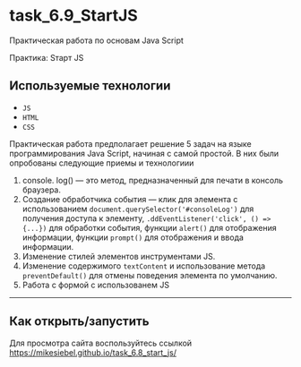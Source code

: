 # task_6.9_StartJS
Практическая работа по основам Java Script

Практика: Sтарт JS

## Используемые технологии

* `JS`
* `HTML` 
* `CSS`


Практическая работа  предполагает решение 5 задач на языке программирования Java Script, начиная с самой простой.
В них были опробованы следующие приемы и технологиии
1. console. log() — это метод, предназначенный для печати в консоль браузера. 
2. Создание обработчика события — клик для элемента  с использованием `document.querySelector('#consoleLog')` для получения доступа к элементу,   `.ddEventListener('click', () => {...})` для обработки события, функции `alert()` для отображения информации, функции `prompt()` для отображения  и ввода информации.
3. Изменение стилей элементов инструментами JS.
4. Изменение содержимого `textContent` и использование метода `preventDefault()` для отмены поведения элемента по умолчанию.
5. Работа с формой с использованем JS
---


## Как открыть/запустить


Для просмотра сайта воспользуйтесь ссылкой  https://mikesiebel.github.io/task_6.8_start_js/
